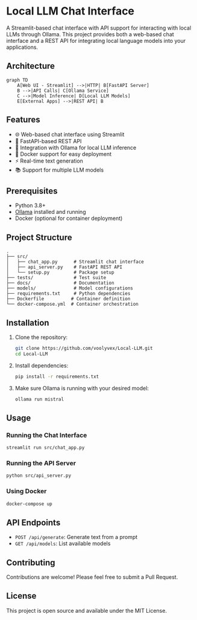 # Local LLM Chat Interface

A Streamlit-based chat interface with API support for interacting with local LLMs through Ollama. This project provides both a web-based chat interface and a REST API for integrating local language models into your applications.

## Architecture

```mermaid
graph TD
    A[Web UI - Streamlit] -->|HTTP| B[FastAPI Server]
    B -->|API Calls| C[Ollama Service]
    C -->|Model Inference| D[Local LLM Models]
    E[External Apps] -->|REST API| B
```

## Features

- 🌐 Web-based chat interface using Streamlit
- 🚀 FastAPI-based REST API
- 🔄 Integration with Ollama for local LLM inference
- 🐳 Docker support for easy deployment
- ⚡ Real-time text generation
- 📚 Support for multiple LLM models

## Prerequisites

- Python 3.8+
- [Ollama](https://ollama.ai/) installed and running
- Docker (optional for container deployment)

## Project Structure

```
.
├── src/
│   ├── chat_app.py      # Streamlit chat interface
│   ├── api_server.py    # FastAPI REST API
│   └── setup.py         # Package setup
├── tests/               # Test suite
├── docs/                # Documentation
├── models/              # Model configurations
├── requirements.txt     # Python dependencies
├── Dockerfile          # Container definition
└── docker-compose.yml  # Container orchestration
```

## Installation

1. Clone the repository:
   ```bash
   git clone https://github.com/voolyvex/Local-LLM.git
   cd Local-LLM
   ```

2. Install dependencies:
   ```bash
   pip install -r requirements.txt
   ```

3. Make sure Ollama is running with your desired model:
   ```bash
   ollama run mistral
   ```

## Usage

### Running the Chat Interface

```bash
streamlit run src/chat_app.py
```

### Running the API Server

```bash
python src/api_server.py
```

### Using Docker

```bash
docker-compose up
```

## API Endpoints

- `POST /api/generate`: Generate text from a prompt
- `GET /api/models`: List available models

## Contributing

Contributions are welcome! Please feel free to submit a Pull Request.

## License

This project is open source and available under the MIT License.
